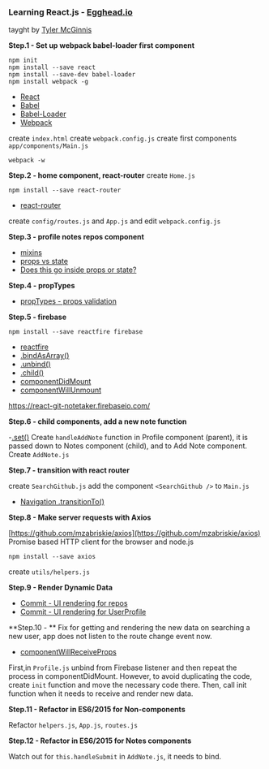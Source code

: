 ### Learning React.js - [Egghead.io](https://egghead.io)
tayght by [Tyler McGinnis](https://egghead.io/instructors/tyler-mcginnis)

**Step.1 - Set up webpack babel-loader first component**
```
npm init
npm install --save react
npm install --save-dev babel-loader
npm install webpack -g
```
- [React](http://facebook.github.io/react/index.html)
- [Babel](https://babeljs.io/)
- [Babel-Loader](https://github.com/babel/babel-loader)
- [Webpack](http://webpack.github.io/)

create `index.html`
create `webpack.config.js`
create first components `app/components/Main.js`

```
webpack -w
```

**Step.2 - home component, react-router**
create `Home.js`
```
npm install --save react-router
```
- [react-router](https://github.com/rackt/react-router)

create `config/routes.js` and `App.js` and edit `webpack.config.js`

**Step.3 - profile notes repos component**
- [mixins](https://facebook.github.io/react/docs/reusable-components.html#mixins)
- [props vs state](https://facebook.github.io/react/docs/thinking-in-react.html#a-brief-interlude-props-vs-state)
- [Does this go inside props or state?](https://github.com/uberVU/react-guide/blob/master/props-vs-state.md#does-this-go-inside-props-or-state)

**Step.4 - propTypes**

- [propTypes - props validation](https://facebook.github.io/react/docs/reusable-components.html#prop-validation)

**Step.5 - firebase**
```
npm install --save reactfire firebase
```
- [reactfire](https://www.firebase.com/docs/web/libraries/react/?utm_source=reactfire)
- [.bindAsArray()](https://www.firebase.com/docs/web/libraries/react/api.html#section-bindAsArray)
- [.unbind()](https://www.firebase.com/docs/web/libraries/react/api.html#section-unbind)
- [.child()](https://www.firebase.com/docs/web/api/firebase/child.html)
- [componentDidMount](https://facebook.github.io/react/docs/component-specs.html#mounting-componentdidmount)
- [componentWillUnmount](https://facebook.github.io/react/docs/component-specs.html#unmounting-componentwillunmount)

https://react-git-notetaker.firebaseio.com/

**Step.6 - child components, add a new note function**

-[.set()](https://www.firebase.com/docs/web/api/firebase/set.html)
Create `handleAddNote` function in Profile component (parent), it is passed down to Notes component (child), and to Add Note component.
Create `AddNote.js`

**Step.7 - transition with react router**

create `SearchGithub.js`
add the component `<SearchGithub />` to `Main.js`
- [Navigation .transitionTo()](http://rackt.github.io/react-router/#Navigation)

**Step.8 - Make server requests with Axios**

[https://github.com/mzabriskie/axios](https://github.com/mzabriskie/axios)
Promise based HTTP client for the browser and node.js
```
npm install --save axios
```
create `utils/helpers.js`


**Step.9 - Render Dynamic Data**

- [Commit - UI rendering for repos](https://github.com/yhagio/react-github-notetaker/commit/c28b6cbb19d121d41fc2c083fec8ca5d329b8ca0)
- [Commit - UI rendering for UserProfile](https://github.com/yhagio/react-github-notetaker/commit/bc4d8bf45ea37f55e8f1c73d18fd7e207c77033a)


**Step.10 - **
Fix for getting and rendering the new data on searching a new user, 
app does not listen to the route change event now.

- [componentWillReceiveProps](https://facebook.github.io/react/docs/component-specs.html#updating-componentwillreceiveprops)

First,in `Profile.js` unbind from Firebase listener and then repeat the process in componentDidMount. However,
to avoid duplicating the code, create `init` function and move the necessary code there.
Then, call init function when it needs to receive and render new data.

**Step.11 - Refactor in ES6/2015 for Non-components**

Refactor `helpers.js`, `App.js`, `routes.js`

**Step.12 - Refactor in ES6/2015 for Notes components**

Watch out for `this.handleSubmit` in `AddNote.js`, it needs to bind.


